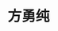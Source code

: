 ---
title: "方勇纯"
position: "教授"
contact: "fangyc@nankai.edu.cn"
description: "机器人视觉控制、无人机、欠驱动吊车系统、微纳米操作"
photo: "/url_test/teacher/fangyongchun/photo.jpg"
link: "https://ai.nankai.edu.cn/info/1033/2797.htm"
url: "/url_test/teacher/fangyongchun"
place: 2
---